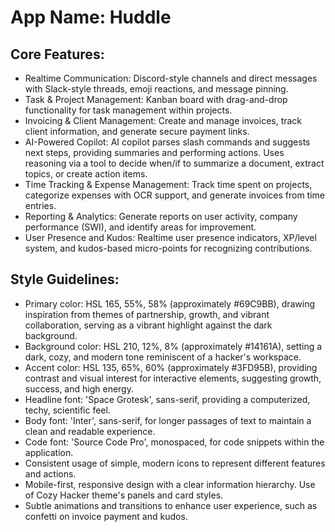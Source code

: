 # **App Name**: Huddle

## Core Features:

- Realtime Communication: Discord-style channels and direct messages with Slack-style threads, emoji reactions, and message pinning.
- Task & Project Management: Kanban board with drag-and-drop functionality for task management within projects.
- Invoicing & Client Management: Create and manage invoices, track client information, and generate secure payment links.
- AI-Powered Copilot: AI copilot parses slash commands and suggests next steps, providing summaries and performing actions. Uses reasoning via a tool to decide when/if to summarize a document, extract topics, or create action items.
- Time Tracking & Expense Management: Track time spent on projects, categorize expenses with OCR support, and generate invoices from time entries.
- Reporting & Analytics: Generate reports on user activity, company performance (SWI), and identify areas for improvement.
- User Presence and Kudos: Realtime user presence indicators, XP/level system, and kudos-based micro-points for recognizing contributions.

## Style Guidelines:

- Primary color: HSL 165, 55%, 58% (approximately #69C9BB), drawing inspiration from themes of partnership, growth, and vibrant collaboration, serving as a vibrant highlight against the dark background.
- Background color: HSL 210, 12%, 8% (approximately #14161A), setting a dark, cozy, and modern tone reminiscent of a hacker's workspace.
- Accent color: HSL 135, 65%, 60% (approximately #3FD95B), providing contrast and visual interest for interactive elements, suggesting growth, success, and high energy.
- Headline font: 'Space Grotesk', sans-serif, providing a computerized, techy, scientific feel.
- Body font: 'Inter', sans-serif, for longer passages of text to maintain a clean and readable experience.
- Code font: 'Source Code Pro', monospaced, for code snippets within the application.
- Consistent usage of simple, modern icons to represent different features and actions.
- Mobile-first, responsive design with a clear information hierarchy. Use of Cozy Hacker theme's panels and card styles.
- Subtle animations and transitions to enhance user experience, such as confetti on invoice payment and kudos.